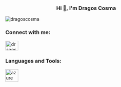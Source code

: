 <h3 align="center">Hi 👋, I'm Dragos Cosma</h3>

<p align="left"> <img src="https://komarev.com/ghpvc/?username=dragoscosma&label=Profile%20views&color=0e75b6&style=flat" alt="dragoscosma" /> </p>

<h3 align="left">Connect with me:</h3>
<p align="left">
<a href="https://linkedin.com/in/dragosco" target="blank"><img align="center" src="https://raw.githubusercontent.com/rahuldkjain/github-profile-readme-generator/master/src/images/icons/Social/linked-in-alt.svg" alt="dragosco" height="30" width="40" /></a>
</p>

<h3 align="left">Languages and Tools:</h3>
<p align="left"> <a href="https://azure.microsoft.com/en-in/" target="_blank" rel="noreferrer"> <img src="https://www.vectorlogo.zone/logos/microsoft_azure/microsoft_azure-icon.svg" alt="azure" width="40" height="40"/> </a> </p>
